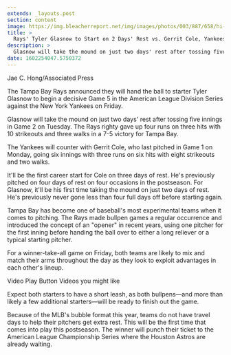 ```yaml
--- 
extends: _layouts.post 
section: content 
image: https://img.bleacherreport.net/img/images/photos/003/887/658/hi-res-612ddac22e6b11304a58d0992b79414c_crop_exact.jpg?w=1200&h=1200&q=75 
title: > 
  Rays' Tyler Glasnow to Start on 2 Days' Rest vs. Gerrit Cole, Yankees in Game 5 
description: > 
  Glasnow will take the mound on just two days' rest after tossing five innings in Game 2 on Tuesday.It'll be the first career start for Cole on three days of rest.He's previously pitched on four days of rest on four occasions in the postseason.For Glasnow, it'll be his first time taking the mound on just two days of rest.Because of the MLB's bubble format this year, teams do not have travel days to help their pitchers get extra rest. 
date: 1602254047.5750372 
--- 
```

Jae C. Hong/Associated Press

The Tampa Bay Rays announced they will hand the ball to starter Tyler Glasnow to begin a decisive Game 5 in the American League Division Series against the New York Yankees on Friday.

Glasnow will take the mound on just two days' rest after tossing five innings in Game 2 on Tuesday. The Rays righty gave up four runs on three hits with 10 strikeouts and three walks in a 7-5 victory for Tampa Bay.

The Yankees will counter with Gerrit Cole, who last pitched in Game 1 on Monday, going six innings with three runs on six hits with eight strikeouts and two walks.

It'll be the first career start for Cole on three days of rest. He's previously pitched on four days of rest on four occasions in the postseason. For Glasnow, it'll be his first time taking the mound on just two days of rest. He's previously never gone less than four full days off before starting again.

Tampa Bay has become one of baseball's most experimental teams when it comes to pitching. The Rays made bullpen games a regular occurrence and introduced the concept of an "opener" in recent years, using one pitcher for the first inning before handing the ball over to either a long reliever or a typical starting pitcher.

For a winner-take-all game on Friday, both teams are likely to mix and match their arms throughout the day as they look to exploit advantages in each other's lineup.

Video Play Button Videos you might like

Expect both starters to have a short leash, as both bullpens—and more than likely a few additional starters—will be ready to finish out the game.

Because of the MLB's bubble format this year, teams do not have travel days to help their pitchers get extra rest. This will be the first time that comes into play this postseason. The winner will punch their ticket to the American League Championship Series where the Houston Astros are already waiting.